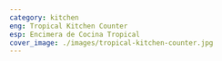 ```yaml
---
category: kitchen
eng: Tropical Kitchen Counter
esp: Encimera de Cocina Tropical
cover_image: ./images/tropical-kitchen-counter.jpg
---
```


